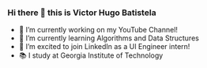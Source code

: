 ### Hi there 👋 this is Victor Hugo Batistela

- 🔭 I’m currently working on my YouTube Channel!
- 🌱 I’m currently learning Algorithms and Data Structures
- 👯 I’m excited to join LinkedIn as a UI Engineer intern!
- 📚 I study at Georgia Institute of Technology
